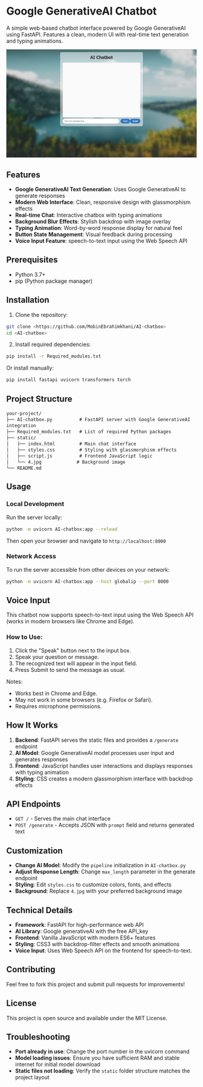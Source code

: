 # Google GenerativeAI Chatbot

A simple web-based chatbot interface powered by Google GenerativeAI using FastAPI. Features a clean, modern UI with real-time text generation and typing animations.

![Google GenerativeAI Chatbox](./static/screenshot.png)

## Features

- **Google GenerativeAI Text Generation**: Uses Google GenerativeAI to generate responses
- **Modern Web Interface**: Clean, responsive design with glassmorphism effects  
- **Real-time Chat**: Interactive chatbox with typing animations
- **Background Blur Effects**: Stylish backdrop with image overlay
- **Typing Animation**: Word-by-word response display for natural feel
- **Button State Management**: Visual feedback during processing
- **Voice Input Feature**: speech-to-text input using the Web Speech API

## Prerequisites

- Python 3.7+
- pip (Python package manager)

## Installation

1. Clone the repository:
```bash
git clone <https://github.com/MobinEbrahimkhani/AI-chatbox>
cd <AI-chatbox>
```

2. Install required dependencies:
```bash
pip install -r Required_modules.txt
```

Or install manually:
```bash
pip install fastapi uvicorn transformers torch
```

## Project Structure

```
your-project/
├── AI-chatbox.py          # FastAPI server with Google GenerativeAI integration
├── Required_modules.txt   # List of required Python packages
├── static/
│   ├── index.html         # Main chat interface
│   ├── styles.css         # Styling with glassmorphism effects
│   ├── script.js          # Frontend JavaScript logic
│   └── 4.jpg             # Background image
└── README.md
```

## Usage

### Local Development

Run the server locally:
```bash
python -m uvicorn AI-chatbox:app --reload
```

Then open your browser and navigate to `http://localhost:8000`

### Network Access

To run the server accessible from other devices on your network:
```bash
python -m uvicorn AI-chatbox:app --host globalip --port 8000
```

## Voice Input

This chatbot now supports speech-to-text input using the Web Speech API (works in modern browsers like Chrome and Edge).

### How to Use:
  1.	Click the "Speak" button next to the input box.
  2.	Speak your question or message.
  3.	The recognized text will appear in the input field.
  4.	Press Submit to send the message as usual.

Notes:
  - Works best in Chrome and Edge.
  - May not work in some browsers (e.g. Firefox or Safari).
  - Requires microphone permissions.


## How It Works

1. **Backend**: FastAPI serves the static files and provides a `/generate` endpoint
2. **AI Model**: Google GenerativeAI model processes user input and generates responses
3. **Frontend**: JavaScript handles user interactions and displays responses with typing animation
4. **Styling**: CSS creates a modern glassmorphism interface with backdrop effects

## API Endpoints

- `GET /` - Serves the main chat interface
- `POST /generate` - Accepts JSON with `prompt` field and returns generated text

## Customization

- **Change AI Model**: Modify the `pipeline` initialization in `AI-chatbox.py`
- **Adjust Response Length**: Change `max_length` parameter in the generate endpoint
- **Styling**: Edit `styles.css` to customize colors, fonts, and effects
- **Background**: Replace `4.jpg` with your preferred background image

## Technical Details

- **Framework**: FastAPI for high-performance web API
- **AI Library**: Google generativeAI with the free API_key
- **Frontend**: Vanilla JavaScript with modern ES6+ features
- **Styling**: CSS3 with backdrop-filter effects and smooth animations
- **Voice Input**: Uses Web Speech API on the frontend for speech-to-text.

## Contributing

Feel free to fork this project and submit pull requests for improvements!

## License

This project is open source and available under the MIT License.

## Troubleshooting

- **Port already in use**: Change the port number in the uvicorn command
- **Model loading issues**: Ensure you have sufficient RAM and stable internet for initial model download
- **Static files not loading**: Verify the `static` folder structure matches the project layout
